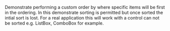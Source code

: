 ﻿Demonstrate performing a custom order by where specific items will be first in the ordering. In this demonstrate sorting is permitted but once sorted the intial sort is lost. For a real application this will work with a control can not be sorted e.g. ListBox, ComboBox for example.